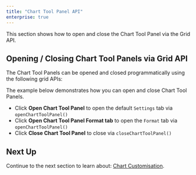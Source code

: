 ```yaml
---
title: "Chart Tool Panel API"
enterprise: true
---
```


This section shows how to open and close the Chart Tool Panel via the Grid API.

## Opening / Closing Chart Tool Panels via Grid API

The Chart Tool Panels can be opened and closed programmatically using the following grid APIs:

<api-documentation source='grid-api/api.json' section='charts' names='["openChartToolPanel", "closeChartToolPanel"]'></api-documentation>

The example below demonstrates how you can open and close Chart Tool Panels.

- Click **Open Chart Tool Panel** to open the default `Settings` tab via `openChartToolPanel()`
- Click **Open Chart Tool Panel Format tab** to open the `Format` tab via `openChartToolPanel()`
- Click **Close Chart Tool Panel** to close via `closeChartToolPanel()`

<grid-example title='Open/Close Chart Tool Panel' name='chart-tool-panel-api' type='generated' options='{ "exampleHeight": 800, "enterprise": true, "modules": ["clientside", "menu", "charts"], "myGridReference": 1 }'></grid-example>

## Next Up

Continue to the next section to learn about: [Chart Customisation](/integrated-charts-customisation/).



